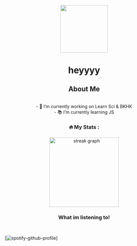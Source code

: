 <div align="center">
  <img height="150" src="https://avatars.githubusercontent.com/u/119977760?v=4"  />
</div>

###

<h1 align="center">heyyyy</h1>

###

<h2 align="center">About Me</h2>
<p align="center"><br>- 🔭 I’m currently working on Learn Sci & BKHK <br>- 📚  I’m currently learning JS <br> </p>

###

<h3 align="center">🔥   My Stats :</h3>

###

<div align="center">
  <img src="https://streak-stats.demolab.com?user=aukak&locale=en&mode=daily&theme=dark&hide_border=false&border_radius=5&order=3" height="220" alt="streak graph"  />
</div>

###

<h3 align="center">What im listening to!</h3>&nbsp;
 
[![spotify-github-profile](https://spotify-github-profile.kittinanx.com/api/view?uid=31wdnxzzmj2hxhiprwjcftvbm2yq&cover_image=true&theme=novatorem&show_offline=false&background_color=121212&interchange=true&bar_color=53b14f&bar_color_cover=true)]




